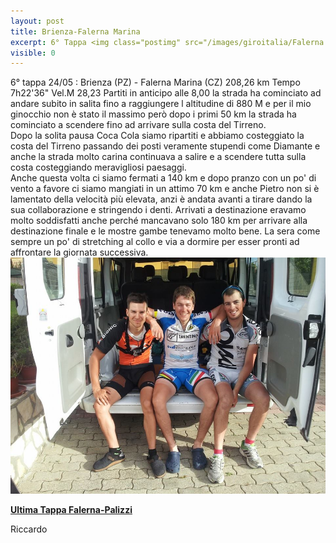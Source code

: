 ```yaml
---
layout: post
title: Brienza-Falerna Marina
excerpt: 6° Tappa <img class="postimg" src="/images/giroitalia/Falerna.jpg">
visible: 0
---
```


6° tappa 24/05 : Brienza (PZ) - Falerna Marina (CZ) 208,26 km Tempo 7h22'36" Vel.M 28,23
Partiti in anticipo alle 8,00 la strada ha cominciato ad andare subito in salita fino a raggiungere l altitudine di 880 M e per il mio ginocchio non è stato il massimo però dopo i primi 50 km la strada ha cominciato a scendere fino ad arrivare sulla costa del Tirreno.<br> 
Dopo la solita pausa Coca Cola siamo ripartiti e abbiamo costeggiato la costa del Tirreno passando dei posti veramente stupendi come Diamante e anche la strada molto carina continuava a salire e a scendere tutta sulla costa costeggiando meravigliosi paesaggi.<br>
Anche questa volta ci siamo fermati a 140 km e dopo pranzo con un po' di vento a favore ci siamo mangiati in un attimo 70 km e anche Pietro non si è lamentato della velocità più elevata, anzi è andata avanti a tirare dando la sua collaborazione e stringendo i denti. Arrivati a destinazione eravamo molto soddisfatti anche perché mancavano solo 180 km per arrivare alla destinazione finale e le mostre gambe tenevamo molto bene. La sera come sempre un po' di stretching al collo e via a dormire per esser pronti ad affrontare la giornata successiva.<br>
<a href="/images/giroitalia/Falerna.jpg"><img class="postimg" src="/images/giroitalia/Falerna.jpg"></a>

<a href="/2014/05/26/7Tappa"><P class="correlatedPost"><b>Ultima Tappa Falerna-Palizzi</b></P></a>
Riccardo 

